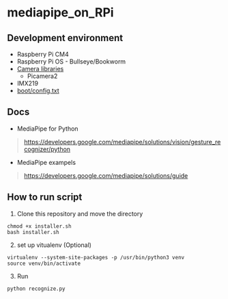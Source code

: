 # mediapipe_on_RPi
## Development environment
- Raspberry Pi CM4
- Raspberry Pi OS - Bullseye/Bookworm
- [Camera libraries](https://github.com/atsss/opencv_on_RPi)
    - Picamera2
- IMX219
- [boot/config.txt](https://github.com/atsss/RPi_configs/blob/main/bookworm/imx219.txt)

## Docs
- MediaPipe for Python
> https://developers.google.com/mediapipe/solutions/vision/gesture_recognizer/python
- MediaPipe exampels
> https://developers.google.com/mediapipe/solutions/guide

## How to run script
1. Clone this repository and move the directory
```
chmod +x installer.sh
bash installer.sh
```
2. set up vitualenv (Optional)
```
virtualenv --system-site-packages -p /usr/bin/python3 venv
source venv/bin/activate
```
3. Run
```
python recognize.py
```

